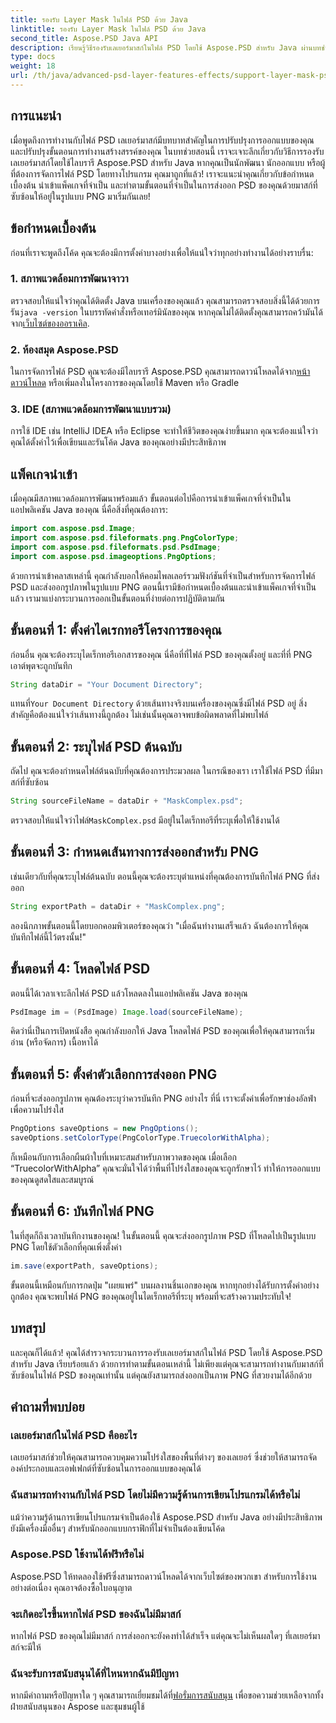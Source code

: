 ```yaml
---
title: รองรับ Layer Mask ในไฟล์ PSD ด้วย Java
linktitle: รองรับ Layer Mask ในไฟล์ PSD ด้วย Java
second_title: Aspose.PSD Java API
description: เรียนรู้วิธีรองรับเลเยอร์มาสก์ในไฟล์ PSD โดยใช้ Aspose.PSD สำหรับ Java ผ่านบทช่วยสอนทีละขั้นตอนที่ครอบคลุม
type: docs
weight: 18
url: /th/java/advanced-psd-layer-features-effects/support-layer-mask-psd-files/
---
```

## การแนะนำ
เมื่อพูดถึงการทำงานกับไฟล์ PSD เลเยอร์มาสก์มีบทบาทสำคัญในการปรับปรุงการออกแบบของคุณ และปรับปรุงขั้นตอนการทำงานสร้างสรรค์ของคุณ ในบทช่วยสอนนี้ เราจะเจาะลึกเกี่ยวกับวิธีการรองรับเลเยอร์มาสก์โดยใช้ไลบรารี Aspose.PSD สำหรับ Java หากคุณเป็นนักพัฒนา นักออกแบบ หรือผู้ที่ต้องการจัดการไฟล์ PSD โดยทางโปรแกรม คุณมาถูกที่แล้ว! เราจะแนะนำคุณเกี่ยวกับข้อกำหนดเบื้องต้น นำเข้าแพ็คเกจที่จำเป็น และทำตามขั้นตอนที่จำเป็นในการส่งออก PSD ของคุณด้วยมาสก์ที่ซับซ้อนให้อยู่ในรูปแบบ PNG มาเริ่มกันเลย!
## ข้อกำหนดเบื้องต้น
ก่อนที่เราจะพูดถึงโค้ด คุณจะต้องมีการตั้งค่าบางอย่างเพื่อให้แน่ใจว่าทุกอย่างทำงานได้อย่างราบรื่น:
### 1. สภาพแวดล้อมการพัฒนาจาวา
 ตรวจสอบให้แน่ใจว่าคุณได้ติดตั้ง Java บนเครื่องของคุณแล้ว คุณสามารถตรวจสอบสิ่งนี้ได้ด้วยการรัน`java -version` ในบรรทัดคำสั่งหรือเทอร์มินัลของคุณ หากคุณไม่ได้ติดตั้งคุณสามารถคว้ามันได้จาก[เว็บไซต์ของออราเคิล](https://www.oracle.com/java/technologies/javase-jdk11-downloads.html).
### 2. ห้องสมุด Aspose.PSD
ในการจัดการไฟล์ PSD คุณจะต้องมีไลบรารี Aspose.PSD คุณสามารถดาวน์โหลดได้จาก[หน้าดาวน์โหลด](https://releases.aspose.com/psd/java/) หรือเพิ่มลงในโครงการของคุณโดยใช้ Maven หรือ Gradle
### 3. IDE (สภาพแวดล้อมการพัฒนาแบบรวม)
การใช้ IDE เช่น IntelliJ IDEA หรือ Eclipse จะทำให้ชีวิตของคุณง่ายขึ้นมาก คุณจะต้องแน่ใจว่าคุณได้ตั้งค่าไว้เพื่อเขียนและรันโค้ด Java ของคุณอย่างมีประสิทธิภาพ
## แพ็คเกจนำเข้า
เมื่อคุณมีสภาพแวดล้อมการพัฒนาพร้อมแล้ว ขั้นตอนต่อไปคือการนำเข้าแพ็คเกจที่จำเป็นในแอปพลิเคชัน Java ของคุณ นี่คือสิ่งที่คุณต้องการ:
```java
import com.aspose.psd.Image;
import com.aspose.psd.fileformats.png.PngColorType;
import com.aspose.psd.fileformats.psd.PsdImage;
import com.aspose.psd.imageoptions.PngOptions;
```
ด้วยการนำเข้าคลาสเหล่านี้ คุณกำลังบอกให้คอมไพลเลอร์รวมฟังก์ชันที่จำเป็นสำหรับการจัดการไฟล์ PSD และส่งออกรูปภาพในรูปแบบ PNG
ตอนนี้เรามีข้อกำหนดเบื้องต้นและนำเข้าแพ็คเกจที่จำเป็นแล้ว เรามาแบ่งกระบวนการออกเป็นขั้นตอนที่ง่ายต่อการปฏิบัติตามกัน
## ขั้นตอนที่ 1: ตั้งค่าไดเรกทอรีโครงการของคุณ

ก่อนอื่น คุณจะต้องระบุไดเร็กทอรีเอกสารของคุณ นี่คือที่ที่ไฟล์ PSD ของคุณตั้งอยู่ และที่ที่ PNG เอาต์พุตจะถูกบันทึก
```java
String dataDir = "Your Document Directory";
```
 แทนที่`Your Document Directory` ด้วยเส้นทางจริงบนเครื่องของคุณซึ่งมีไฟล์ PSD อยู่ สิ่งสำคัญคือต้องแน่ใจว่าเส้นทางนี้ถูกต้อง ไม่เช่นนั้นคุณอาจพบข้อผิดพลาดที่ไม่พบไฟล์
## ขั้นตอนที่ 2: ระบุไฟล์ PSD ต้นฉบับ

ถัดไป คุณจะต้องกำหนดไฟล์ต้นฉบับที่คุณต้องการประมวลผล ในกรณีของเรา เราใช้ไฟล์ PSD ที่มีมาสก์ที่ซับซ้อน
```java
String sourceFileName = dataDir + "MaskComplex.psd";
```
 ตรวจสอบให้แน่ใจว่าไฟล์`MaskComplex.psd` มีอยู่ในไดเร็กทอรีที่ระบุเพื่อให้ใช้งานได้ 
## ขั้นตอนที่ 3: กำหนดเส้นทางการส่งออกสำหรับ PNG

เช่นเดียวกับที่คุณระบุไฟล์ต้นฉบับ ตอนนี้คุณจะต้องระบุตำแหน่งที่คุณต้องการบันทึกไฟล์ PNG ที่ส่งออก
```java
String exportPath = dataDir + "MaskComplex.png";
```
ลองนึกภาพขั้นตอนนี้โดยบอกคอมพิวเตอร์ของคุณว่า "เมื่อฉันทำงานเสร็จแล้ว ฉันต้องการให้คุณบันทึกไฟล์นี้ไว้ตรงนั้น!"
## ขั้นตอนที่ 4: โหลดไฟล์ PSD

ตอนนี้ได้เวลาเจาะลึกไฟล์ PSD แล้วโหลดลงในแอปพลิเคชัน Java ของคุณ
```java
PsdImage im = (PsdImage) Image.load(sourceFileName);
```
คิดว่านี่เป็นการเปิดหนังสือ คุณกำลังบอกให้ Java โหลดไฟล์ PSD ของคุณเพื่อให้คุณสามารถเริ่มอ่าน (หรือจัดการ) เนื้อหาได้
## ขั้นตอนที่ 5: ตั้งค่าตัวเลือกการส่งออก PNG

ก่อนที่จะส่งออกรูปภาพ คุณต้องระบุว่าควรบันทึก PNG อย่างไร ที่นี่ เราจะตั้งค่าเพื่อรักษาช่องอัลฟ่าเพื่อความโปร่งใส
```java
PngOptions saveOptions = new PngOptions();
saveOptions.setColorType(PngColorType.TruecolorWithAlpha);
```
ก็เหมือนกับการเลือกผืนผ้าใบที่เหมาะสมสำหรับภาพวาดของคุณ เมื่อเลือก “TruecolorWithAlpha” คุณจะมั่นใจได้ว่าพื้นที่โปร่งใสของคุณจะถูกรักษาไว้ ทำให้การออกแบบของคุณดูสดใสและสมบูรณ์
## ขั้นตอนที่ 6: บันทึกไฟล์ PNG

ในที่สุดก็ถึงเวลาบันทึกงานของคุณ! ในขั้นตอนนี้ คุณจะส่งออกรูปภาพ PSD ที่โหลดไปเป็นรูปแบบ PNG โดยใช้ตัวเลือกที่คุณเพิ่งตั้งค่า
```java
im.save(exportPath, saveOptions);
```
ขั้นตอนนี้เหมือนกับการกดปุ่ม "เผยแพร่" บนผลงานชิ้นเอกของคุณ หากทุกอย่างได้รับการตั้งค่าอย่างถูกต้อง คุณจะพบไฟล์ PNG ของคุณอยู่ในไดเร็กทอรีที่ระบุ พร้อมที่จะสร้างความประทับใจ!
## บทสรุป
และคุณก็ได้แล้ว! คุณได้สำรวจกระบวนการรองรับเลเยอร์มาสก์ในไฟล์ PSD โดยใช้ Aspose.PSD สำหรับ Java เรียบร้อยแล้ว ด้วยการทำตามขั้นตอนเหล่านี้ ไม่เพียงแต่คุณจะสามารถทำงานกับมาสก์ที่ซับซ้อนในไฟล์ PSD ของคุณเท่านั้น แต่คุณยังสามารถส่งออกเป็นภาพ PNG ที่สวยงามได้อีกด้วย 
## คำถามที่พบบ่อย
### เลเยอร์มาสก์ในไฟล์ PSD คืออะไร  
เลเยอร์มาสก์ช่วยให้คุณสามารถควบคุมความโปร่งใสของพื้นที่ต่างๆ ของเลเยอร์ ซึ่งช่วยให้สามารถจัดองค์ประกอบและเอฟเฟกต์ที่ซับซ้อนในการออกแบบของคุณได้
### ฉันสามารถทำงานกับไฟล์ PSD โดยไม่มีความรู้ด้านการเขียนโปรแกรมได้หรือไม่  
แม้ว่าความรู้ด้านการเขียนโปรแกรมจำเป็นต้องใช้ Aspose.PSD สำหรับ Java อย่างมีประสิทธิภาพ ยังมีเครื่องมืออื่นๆ สำหรับนักออกแบบกราฟิกที่ไม่จำเป็นต้องเขียนโค้ด
### Aspose.PSD ใช้งานได้ฟรีหรือไม่  
Aspose.PSD ให้ทดลองใช้ฟรีซึ่งสามารถดาวน์โหลดได้จากเว็บไซต์ของพวกเขา สำหรับการใช้งานอย่างต่อเนื่อง คุณอาจต้องซื้อใบอนุญาต
### จะเกิดอะไรขึ้นหากไฟล์ PSD ของฉันไม่มีมาสก์  
หากไฟล์ PSD ของคุณไม่มีมาสก์ การส่งออกจะยังคงทำได้สำเร็จ แต่คุณจะไม่เห็นผลใดๆ ที่เลเยอร์มาสก์จะมีให้
### ฉันจะรับการสนับสนุนได้ที่ไหนหากฉันมีปัญหา  
 หากมีคำถามหรือปัญหาใด ๆ คุณสามารถเยี่ยมชมได้ที่[ฟอรั่มการสนับสนุน](https://forum.aspose.com/c/psd/34) เพื่อขอความช่วยเหลือจากทั้งฝ่ายสนับสนุนของ Aspose และชุมชนผู้ใช้